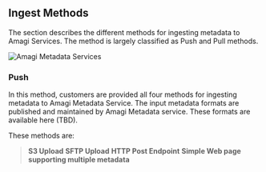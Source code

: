 ## Ingest Methods

The section describes the different methods for ingesting metadata to Amagi Services. The method is largely classified as Push and Pull methods.

![Amagi Metadata Services](https://vinod-amagi.github.io/amgdoc/metadata/metadata_ingest_svc.png)


### Push

In this method, customers are provided all four methods for ingesting metadata to Amagi Metadata Service. The input metadata formats are published and maintained by Amagi Metadata service. These formats are available here (TBD).

These methods are:

> **S3 Upload**
> **SFTP Upload**
> **HTTP Post Endpoint**
> **Simple Web page supporting multiple metadata**

